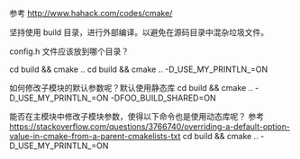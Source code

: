 参考 http://www.hahack.com/codes/cmake/

坚持使用 build 目录，进行外部编译。以避免在源码目录中混杂垃圾文件。

config.h 文件应该放到哪个目录？

cd build && cmake ..
cd build && cmake .. -D_USE_MY_PRINTLN_=ON

如何修改子模块的默认参数呢？默认使用静态库
cd build && cmake .. -D_USE_MY_PRINTLN_=ON -DFOO_BUILD_SHARED=ON

能否在主模块中修改子模块参数，使得以下命令也是使用动态库呢？
参考 https://stackoverflow.com/questions/3766740/overriding-a-default-option-value-in-cmake-from-a-parent-cmakelists-txt
cd build && cmake .. -D_USE_MY_PRINTLN_=ON
